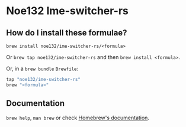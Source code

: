 # Noe132 Ime-switcher-rs

## How do I install these formulae?

`brew install noe132/ime-switcher-rs/<formula>`

Or `brew tap noe132/ime-switcher-rs` and then `brew install <formula>`.

Or, in a `brew bundle` `Brewfile`:

```ruby
tap "noe132/ime-switcher-rs"
brew "<formula>"
```

## Documentation

`brew help`, `man brew` or check [Homebrew's documentation](https://docs.brew.sh).
